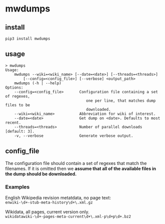 # mwdumps #

## install ##
```
pip3 install mwdumps
```

## usage ##
```
> mwdumps
Usage:
    mwdumps --wiki=<wiki_name> [--date=<date>] [--threads=<threads>]
        [--config=<config_file>] [--verbose] <output_path>
    mwdumps (-h | --help)
Options:
    --config=<config_file>       Configuration file containing a set of regexes,
                                    one per line, that matches dump files to be
                                    downloaded.
    --wiki=<wiki_name>           Abbreviation for wiki of interest.
    --date=<date>                Get dump on <date>. Defaults to most recent.
    --threads=<threads>          Number of parallel downloads [default: 3].
    -v, --verbose                Generate verbose output.
```

## config_file ##
The configuration file should contain a set of regexes that match the
filenames. If it is omitted then we __assume that all of the available files
in the dump should be downloaded.__

### Examples ###
English Wikipedia revision metatdata, no page text:  
`enwiki-\d+-stub-meta-history\d+\.xml.gz`

Wikidata, all pages, current version only.  
`wikidatawiki-\d+-pages-meta-current\d+\.xml-p\d+p\d+.bz2`
